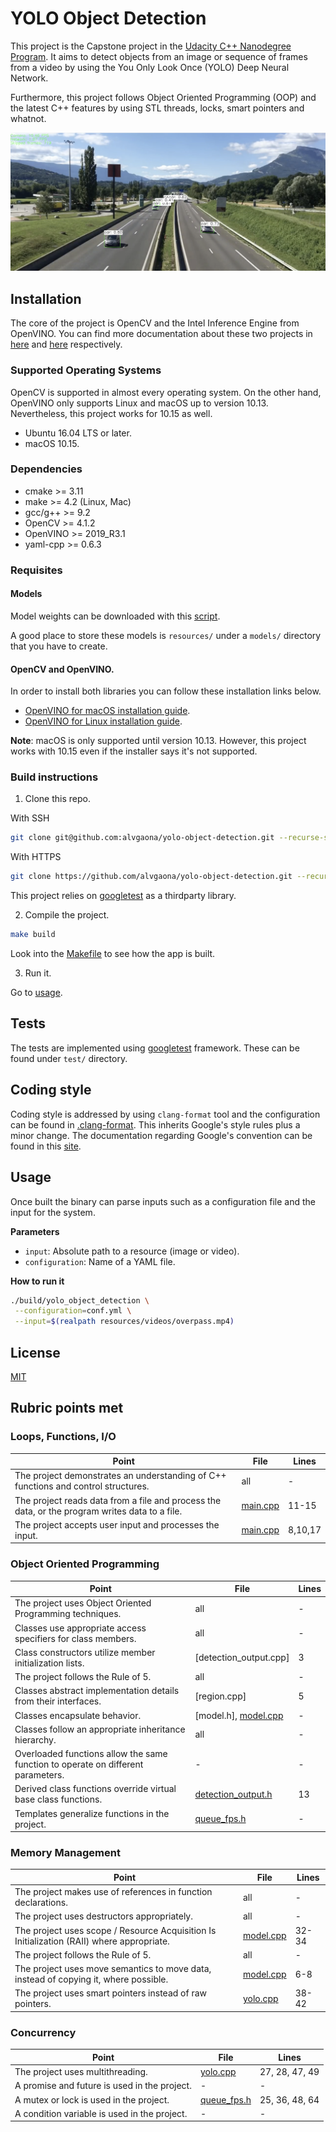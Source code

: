 # YOLO Object Detection

This project is the Capstone project in the [Udacity C++ Nanodegree Program][C++ Nanodegree].
It aims to detect objects from an image or sequence of frames from a video by using the You Only Look Once (YOLO) Deep Neural Network.

Furthermore, this project follows Object Oriented Programming (OOP) and the latest C++ features by using
STL threads, locks, smart pointers and whatnot.


![Overpass detection](images/cover.png)

## Installation

The core of the project is OpenCV and the Intel Inference Engine from OpenVINO.
You can find more documentation about these two projects in [here][OpenCV] and [here][OpenVINO] respectively.

### Supported Operating Systems

OpenCV is supported in almost every operating system. On the other hand, OpenVINO only supports Linux and 
macOS up to version 10.13. Nevertheless, this project works for 10.15 as well.

- Ubuntu 16.04 LTS or later.
- macOS 10.15.

### Dependencies

- cmake >= 3.11
- make >= 4.2 (Linux, Mac)
- gcc/g++ >= 9.2
- OpenCV >= 4.1.2
- OpenVINO >= 2019_R3.1
- yaml-cpp >= 0.6.3

### Requisites

#### Models

Model weights can be downloaded with this [script][Models downloader].

A good place to store these models is `resources/` under a `models/` directory that you have to create.

#### OpenCV and OpenVINO.

In order to install both libraries you can follow these installation links below.

- [OpenVINO for macOS installation guide][OpenVINO for macOS].
- [OpenVINO for Linux installation guide][OpenVINO for Linux].

**Note**: macOS is only supported until version 10.13. However, this project works with 10.15 even if the installer says it's not supported.

### Build instructions

1. Clone this repo.

With SSH

```bash
git clone git@github.com:alvgaona/yolo-object-detection.git --recurse-submodules
```

With HTTPS

```bash
git clone https://github.com/alvgaona/yolo-object-detection.git --recurse-submodules
```

This project relies on [googletest][Google Test] as a thirdparty library.

2. Compile the project.

```bash
make build
```

Look into the [Makefile][Makefile] to see how the app is built.

3. Run it.

Go to [usage](#usage).

## Tests

The tests are implemented using [googletest][Google Test] framework.
These can be found under `test/` directory.

## Coding style

Coding style is addressed by using `clang-format` tool and the configuration can be found in [.clang-format].
This inherits Google's style rules plus a minor change.
The documentation regarding Google's convention can be found in this [site][Google C++ Style Guide].

## Usage

Once built the binary can parse inputs such as a configuration file and the input for the
system.

**Parameters**

* `input`: Absolute path to a resource (image or video).
* `configuration`: Name of a YAML file.

**How to run it**

```bash
./build/yolo_object_detection \
 --configuration=conf.yml \
 --input=$(realpath resources/videos/overpass.mp4)
```

## License

[MIT][MIT]

## Rubric points met

### Loops, Functions, I/O

| Point                                                                                          | File       | Lines          |
|------------------------------------------------------------------------------------------------|------------|----------------|
| The project demonstrates an understanding of C++ functions and control structures.             | all        | -              |
| The project reads data from a file and process the data, or the program writes data to a file. | [main.cpp] | 11-15          |
| The project accepts user input and processes the input.                                        | [main.cpp] | 8,10,17        |

### Object Oriented Programming

| Point                                                                            | File                   | Lines          |
|----------------------------------------------------------------------------------|------------------------|----------------|
| The project uses Object Oriented Programming techniques.                         | all                    | -              |
| Classes use appropriate access specifiers for class members.                     | all                    | -              |
| Class constructors utilize member initialization lists.                          | [detection_output.cpp] | 3              |
| The project follows the Rule of 5.                                               | all                    | -              |
| Classes abstract implementation details from their interfaces.                   | [region.cpp]           | 5              |
| Classes encapsulate behavior.                                                    | [model.h], [model.cpp] | -              |
| Classes follow an appropriate inheritance hierarchy.                             | all                    | -              |
| Overloaded functions allow the same function to operate on different parameters. | -                      | -              |
| Derived class functions override virtual base class functions.                   | [detection_output.h]   | 13             |
| Templates generalize functions in the project.                                   | [queue_fps.h]          | -              |

### Memory Management

| Point                                                                                     | File            | Lines          |
|-------------------------------------------------------------------------------------------|-----------------|----------------|
| The project makes use of references in function declarations.                             | all             | -              |
| The project uses destructors appropriately.                                               | all             | -              |
| The project uses scope / Resource Acquisition Is Initialization (RAII) where appropriate. | [model.cpp]     | 32-34          |
| The project follows the Rule of 5.                                                        | all             | -              |
| The project uses move semantics to move data, instead of copying it, where possible.      | [model.cpp]     | 6-8            |
| The project uses smart pointers instead of raw pointers.                                  | [yolo.cpp]      | 38-42          | 

### Concurrency

| Point                                        | File            | Lines          |
|----------------------------------------------|-----------------|----------------|
| The project uses multithreading.             | [yolo.cpp]      | 27, 28, 47, 49 |
| A promise and future is used in the project. | -               | -              |
| A mutex or lock is used in the project.      | [queue_fps.h]   | 25, 36, 48, 64 |
| A condition variable is used in the project. | -               | -              |   


[main.cpp]: src/main.cpp
[yolo.cpp]: src/yolo.cpp
[queue_fps.h]: ./include/queue_fps.h
[model.cpp]: src/model/model.cpp
[detection_output.h]: include/model/detection_output.h
[region.h]: include/model/region.h

[.clang-format]: ./.clang-format
[Google C++ Style Guide]: https://google.github.io/styleguide/cppguide.html
[Google Test]: https://github.com/google/googletest
[MIT]: ./LICENSE
[Makefile]: ./Makefile
[Models downloader]: https://github.com/opencv/opencv_extra/blob/master/testdata/dnn/download_models.py
[OpenCV]: https://opencv.org/
[OpenVINO]: https://software.intel.com/en-us/openvino-toolkit
[C++ Nanodegree]: https://www.udacity.com/course/c-plus-plus-nanodegree--nd213

[OpenVINO for Linux]: https://docs.openvinotoolkit.org/latest/_docs_install_guides_installing_openvino_linux.html
[OpenVINO for macOS]: https://docs.openvinotoolkit.org/latest/_docs_install_guides_installing_openvino_macos.html
